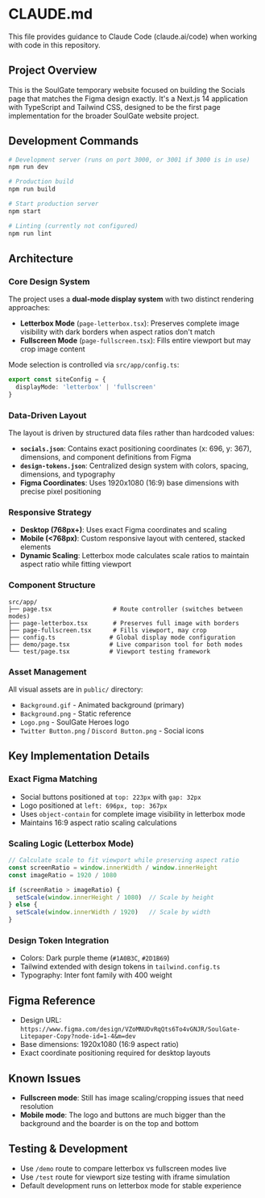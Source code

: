 # CLAUDE.md

This file provides guidance to Claude Code (claude.ai/code) when working with code in this repository.

## Project Overview

This is the SoulGate temporary website focused on building the Socials page that matches the Figma design exactly. It's a Next.js 14 application with TypeScript and Tailwind CSS, designed to be the first page implementation for the broader SoulGate website project.

## Development Commands

```bash
# Development server (runs on port 3000, or 3001 if 3000 is in use)
npm run dev

# Production build
npm run build

# Start production server
npm start

# Linting (currently not configured)
npm run lint
```

## Architecture

### Core Design System
The project uses a **dual-mode display system** with two distinct rendering approaches:

- **Letterbox Mode** (`page-letterbox.tsx`): Preserves complete image visibility with dark borders when aspect ratios don't match
- **Fullscreen Mode** (`page-fullscreen.tsx`): Fills entire viewport but may crop image content

Mode selection is controlled via `src/app/config.ts`:
```typescript
export const siteConfig = {
  displayMode: 'letterbox' | 'fullscreen'
}
```

### Data-Driven Layout
The layout is driven by structured data files rather than hardcoded values:

- **`socials.json`**: Contains exact positioning coordinates (x: 696, y: 367), dimensions, and component definitions from Figma
- **`design-tokens.json`**: Centralized design system with colors, spacing, dimensions, and typography
- **Figma Coordinates**: Uses 1920x1080 (16:9) base dimensions with precise pixel positioning

### Responsive Strategy
- **Desktop (768px+)**: Uses exact Figma coordinates and scaling
- **Mobile (<768px)**: Custom responsive layout with centered, stacked elements
- **Dynamic Scaling**: Letterbox mode calculates scale ratios to maintain aspect ratio while fitting viewport

### Component Structure
```
src/app/
├── page.tsx                 # Route controller (switches between modes)
├── page-letterbox.tsx       # Preserves full image with borders
├── page-fullscreen.tsx      # Fills viewport, may crop
├── config.ts               # Global display mode configuration
├── demo/page.tsx           # Live comparison tool for both modes
└── test/page.tsx           # Viewport testing framework
```

### Asset Management
All visual assets are in `public/` directory:
- `Background.gif` - Animated background (primary)
- `Background.png` - Static reference
- `Logo.png` - SoulGate Heroes logo
- `Twitter Button.png` / `Discord Button.png` - Social icons

## Key Implementation Details

### Exact Figma Matching
- Social buttons positioned at `top: 223px` with `gap: 32px`
- Logo positioned at `left: 696px, top: 367px`
- Uses `object-contain` for complete image visibility in letterbox mode
- Maintains 16:9 aspect ratio scaling calculations

### Scaling Logic (Letterbox Mode)
```typescript
// Calculate scale to fit viewport while preserving aspect ratio
const screenRatio = window.innerWidth / window.innerHeight
const imageRatio = 1920 / 1080

if (screenRatio > imageRatio) {
  setScale(window.innerHeight / 1080)  // Scale by height
} else {
  setScale(window.innerWidth / 1920)   // Scale by width
}
```

### Design Token Integration
- Colors: Dark purple theme (`#1A0B3C`, `#2D1B69`)
- Tailwind extended with design tokens in `tailwind.config.ts`
- Typography: Inter font family with 400 weight

## Figma Reference
- Design URL: `https://www.figma.com/design/VZoMNUDvRqQts6To4vGNJR/SoulGate-Litepaper-Copy?node-id=1-4&m=dev`
- Base dimensions: 1920x1080 (16:9 aspect ratio)
- Exact coordinate positioning required for desktop layouts

## Known Issues
- **Fullscreen mode**: Still has image scaling/cropping issues that need resolution
- **Mobile mode**: The logo and buttons are much bigger than the background and the boarder is on the top and bottom

## Testing & Development
- Use `/demo` route to compare letterbox vs fullscreen modes live
- Use `/test` route for viewport size testing with iframe simulation
- Default development runs on letterbox mode for stable experience